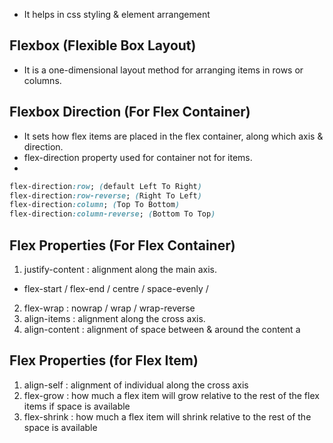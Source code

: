 * It helps in css styling & element arrangement

## Flexbox (Flexible Box Layout)
- It is a one-dimensional layout method for arranging items in rows or columns.

## Flexbox Direction (For Flex Container)
- It sets how flex items are placed in the flex container, along which axis & direction.
- flex-direction property used for container not for items.
- 
```css
flex-direction:row; (default Left To Right)
flex-direction:row-reverse; (Right To Left)
flex-direction:column; (Top To Bottom)
flex-direction:column-reverse; (Bottom To Top)
```
## Flex Properties (For Flex Container)
1. justify-content : alignment along the main axis.
- flex-start / flex-end / centre / space-evenly /
2. flex-wrap : nowrap / wrap / wrap-reverse
3. align-items : alignment along the cross axis.
4. align-content : alignment of space between & around the content a

## Flex Properties (for Flex Item)
1. align-self : alignment of individual along the cross axis
2. flex-grow : how much a flex item will grow relative to the rest of the flex items if space is available
3. flex-shrink : how much a flex item will shrink relative to the rest of the space is available